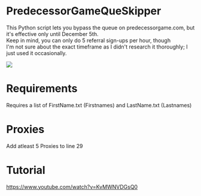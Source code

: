 # PredecessorGameQueSkipper
This Python script lets you bypass the queue on predecessorgame.com, but it's effective only until December 5th. <br />
Keep in mind, you can only do 5 referral sign-ups per hour, though <br />
I'm not sure about the exact timeframe as I didn't research it thoroughly; I just used it occasionally.<br />

![](https://i.imgur.com/ZUFaqtG.png)

# Requirements
Requires a list of FirstName.txt (Firstnames) and LastName.txt (Lastnames)<br/>

# Proxies
Add atleast 5 Proxies to line 29

 # Tutorial
https://www.youtube.com/watch?v=KvMWNVDGsQ0
